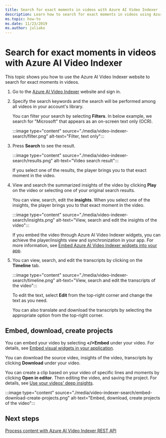 ```yaml
---
title: Search for exact moments in videos with Azure AI Video Indexer
description: Learn how to search for exact moments in videos using Azure AI Video Indexer.
ms.topic: how-to
ms.date: 11/23/2019
ms.author: juliako
---
```


# Search for exact moments in videos with Azure AI Video Indexer

This topic shows you how to use the Azure AI Video Indexer website to search for exact moments in videos.

1. Go to the [Azure AI Video Indexer](https://www.videoindexer.ai/) website and sign in.
1. Specify the search keywords and the search will be performed among all videos in your account's library. 

    You can filter your search by selecting **Filters**. In below example, we search for "Microsoft" that appears as an on-screen text only (OCR).

    :::image type="content" source="./media/video-indexer-search/filter.png" alt-text="Filter, text only":::
1. Press **Search** to see the result.

    :::image type="content" source="./media/video-indexer-search/results.png" alt-text="Video search result":::

    If you select one of the results, the player brings you to that exact moment in the video.
1. View and search the summarized insights of the video by clicking **Play** on the video or selecting one of your original search results. 

    You can view, search, edit the **insights**. When you select one of the insights, the player brings you to that exact moment in the video.  

    :::image type="content" source="./media/video-indexer-search/insights.png" alt-text="View, search and edit the insights of the video":::

    If you embed the video through Azure AI Video Indexer widgets, you can achieve the player/insights view and synchronization in your app. For more information, see [Embed Azure AI Video Indexer widgets into your app](video-indexer-embed-widgets.md).
1. You can view, search, and edit the transcripts by clicking on the **Timeline** tab. 

    :::image type="content" source="./media/video-indexer-search/timeline.png" alt-text="View, search and edit the transcripts of the video":::

    To edit the text, select **Edit** from the top-right corner and change the text as you need. 

    You can also translate and download the transcripts by selecting the appropriate option from the top-right corner. 

## Embed, download, create projects

You can embed your video by selecting **</>Embed** under your video. For details, see [Embed visual widgets in your application](video-indexer-embed-widgets.md).

You can download the source video, insights of the video, transcripts by clicking **Download** under your video.

You can create a clip based on your video of specific lines and moments by clicking **Open in editor**. Then editing the video, and saving the project. For details, see [Use your videos' deep insights](use-editor-create-project.md).

:::image type="content" source="./media/video-indexer-search/embed-download-create-projects.png" alt-text="Embed, download, create projects of the video":::

## Next steps

[Process content with Azure AI Video Indexer REST API](video-indexer-use-apis.md)
